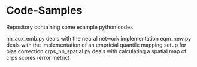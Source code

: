# Code-Samples

Repository containing some example python codes

nn_aux_emb.py deals with the neural network implementation
eqm_new.py deals with the implementation of an empricial quantile mapping setup for bias correction
crps_nn_spatial.py deals with calculating a spatial map of crps scores (error metric)


